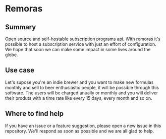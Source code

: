 # Remoras
## Summary

Open source and self-hostable subscription programs api. With remoras it's possible to host a subscription service with just an effort of configuration. We hope that soon we can make some impact in some lives around the globe.

## Use case
Let's supose you're an indie brewer and you want to make new formulas monthly and sell to beer enthusiastic people, it will be possible through this software. The users will be charged anually or monthly and you will deliver their produts with a time rate like every 15 days, every month and so on.

## Where to find help

If you have an issue or a feature suggestion, please open a new issue in this repository. We'll respond as soon as possible and we are all glad to help.
